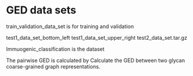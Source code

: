 # GED data sets


train_validation_data_set is for training and validation

test1_data_set_bottom_left
test1_data_set_upper_right
test2_data_set.tar.gz


Immuogenic_classification is the dataset

The pairwise GED is calculated by Calculate the GED between two glycan coarse-grained graph representations.
